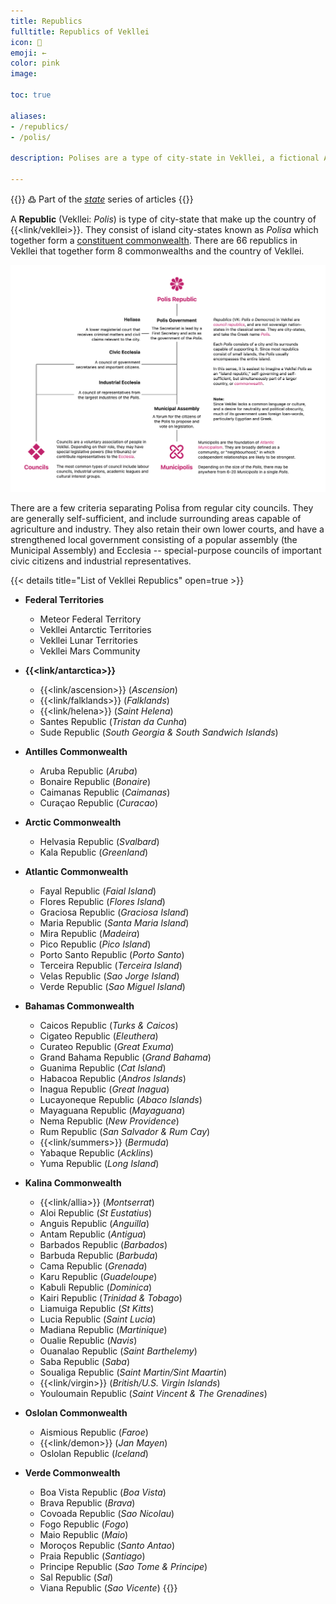 ```yaml
---
title: Republics
fulltitle: Republics of Vekllei
icon: 💮
emoji: ←
color: pink
image:

toc: true

aliases:
- /republics/
- /polis/

description: Polises are a type of city-state in Vekllei, a fictional Atlantic country.

---
```

{{<note>}}
߷ Part of the *[state](/state/)* series of articles
{{</note>}}

A **Republic** (Vekllei: *Polis*) is type of city-state that make up the country of {{<link/vekllei>}}. They consist of island city-states known as *Polisa* which together form a [constituent commonwealth](/constituents/). There are 66 republics in Vekllei that together form 8 commonwealths and the country of Vekllei.

![Diagram of Polis structure](/svg/diagrams/polis.png "Diagram of the a Polis administration and its structure")

There are a few criteria separating Polisa from regular city councils. They are generally self-sufficient, and include surrounding areas capable of agriculture and industry. They also retain their own lower courts, and have a strengthened local government consisting of a popular assembly (the Municipal Assembly) and Ecclesia -- special-purpose councils of important civic citizens and industrial representatives.

{{< details title="List of Vekllei Republics" open=true >}}
* **Federal Territories**
	* Meteor Federal Territory
	* Vekllei Antarctic Territories
	* Vekllei Lunar Territories
	* Vekllei Mars Community

* **{{<link/antarctica>}}**
	* {{<link/ascension>}} (*Ascension*)
	* {{<link/falklands>}} (*Falklands*)
	* {{<link/helena>}} (*Saint Helena*)
	* Santes Republic (*Tristan da Cunha*)
	* Sude Republic (*South Georgia & South Sandwich Islands*)

* **Antilles Commonwealth**
	* Aruba Republic (*Aruba*)
	* Bonaire Republic (*Bonaire*)
	* Caimanas Republic (*Caimanas*)
	* Curaçao Republic (*Curacao*)

* **Arctic Commonwealth**
	* Helvasia Republic (*Svalbard*)
	* Kala Republic (*Greenland*)

* **Atlantic Commonwealth**
	* Fayal Republic (*Faial Island*)
	* Flores Republic (*Flores Island*)
	* Graciosa Republic (*Graciosa Island*)
	* Maria Republic (*Santa Maria Island*)
	* Mira Republic (*Madeira*)
	* Pico Republic (*Pico Island*)
	* Porto Santo Republic (*Porto Santo*)
	* Terceira Republic (*Terceira Island*)
	* Velas Republic (*Sao Jorge Island*)
	* Verde Republic (*Sao Miguel Island*)

* **Bahamas Commonwealth**
	* Caicos Republic (*Turks & Caicos*)
	* Cigateo Republic (*Eleuthera*)
	* Curateo Republic (*Great Exuma*)
	* Grand Bahama Republic (*Grand Bahama*)
	* Guanima Republic (*Cat Island*)
	* Habacoa Republic (*Andros Islands*)
	* Inagua Republic (*Great Inagua*)
	* Lucayoneque Republic (*Abaco Islands*)
	* Mayaguana Republic (*Mayaguana*)
	* Nema Republic (*New Providence*)
	* Rum Republic (*San Salvador & Rum Cay*)
	* {{<link/summers>}} (*Bermuda*)
	* Yabaque Republic (*Acklins*)
	* Yuma Republic (*Long Island*)

* **Kalina Commonwealth**
	* {{<link/allia>}} (*Montserrat*)
	* Aloi Republic (*St Eustatius*)
	* Anguis Republic (*Anguilla*)
	* Antam Republic (*Antigua*)
	* Barbados Republic (*Barbados*)
	* Barbuda Republic (*Barbuda*)
	* Cama Republic (*Grenada*)
	* Karu Republic (*Guadeloupe*)
	* Kabuli Republic (*Dominica*)
	* Kairi Republic (*Trinidad & Tobago*)
	* Liamuiga Republic (*St Kitts*)
	* Lucia Republic (*Saint Lucia*)
	* Madiana Republic (*Martinique*)
	* Oualie Republic (*Navis*)
	* Ouanalao Republic (*Saint Barthelemy*)
	* Saba Republic (*Saba*)
	* Soualiga Republic (*Saint Martin/Sint Maartin*)
	* {{<link/virgin>}} (*British/U.S. Virgin Islands*)
	* Youloumain Republic (*Saint Vincent & The Grenadines*)

* **Oslolan Commonwealth**
	* Aismious Republic (*Faroe*)
	* {{<link/demon>}} (*Jan Mayen*)
	* Oslolan Republic (*Iceland*)

* **Verde Commonwealth**
	* Boa Vista Republic (*Boa Vista*)
	* Brava Republic (*Brava*)
	* Covoada Republic (*Sao Nicolau*)
	* Fogo Republic (*Fogo*)
	* Maio Republic (*Maio*)
	* Moroços Republic (*Santo Antao*)
	* Praia Republic (*Santiago*)
	* Principe Republic (*Sao Tome & Principe*)
	* Sal Republic (*Sal*)
	* Viana Republic (*Sao Vicente*)
{{</details>}}
